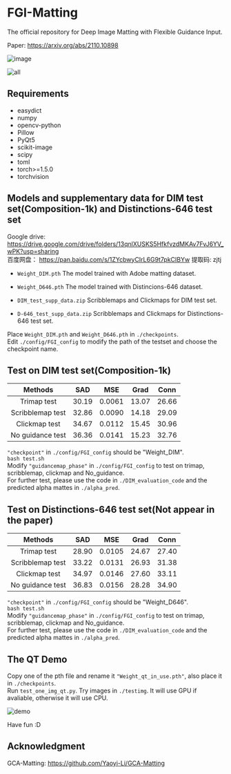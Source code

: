 # FGI-Matting
The official repository for Deep Image Matting with Flexible Guidance Input.

Paper:  https://arxiv.org/abs/2110.10898

![image](https://github.com/Charch-630/FGI-Matting/blob/main/gif/demo_gif.gif?raw=true) 

![all](https://user-images.githubusercontent.com/52871875/141040506-02393e89-1f46-4578-a0ad-545d23158c4f.png)

## Requirements
  - easydict
  - numpy
  - opencv-python
  - Pillow
  - PyQt5
  - scikit-image
  - scipy
  - toml
  - torch>=1.5.0
  - torchvision
 
## Models and supplementary data for DIM test set(Composition-1k) and Distinctions-646 test set
Google drive: https://drive.google.com/drive/folders/13qnlXUSKS5HfkfvzdMKAv7FvJ6YV_wPK?usp=sharing  
百度网盘： https://pan.baidu.com/s/1ZYcbwyCIrL6G9t7pkCIBYw 提取码: zjtj 


- `Weight_DIM.pth`  The model trained with Adobe matting dataset.

- `Weight_D646.pth`  The model trained with Distincions-646 dataset.

- `DIM_test_supp_data.zip`  Scribblemaps and Clickmaps for DIM test set.

- `D-646_test_supp_data.zip`  Scribblemaps and Clickmaps for Distinctions-646 test set.

Place `Weight_DIM.pth` and `Weight_D646.pth` in `./checkpoints`.  
Edit `./config/FGI_config` to modify the path of the testset and choose the checkpoint name.


## Test on DIM test set(Composition-1k)

| Methods  | SAD | MSE | Grad | Conn |
| :----------: | :-----------:| :-----------:| :-----------:| :-----------:|
| Trimap test   | 30.19   | 0.0061 | 13.07 | 26.66 |
| Scribblemap test   | 32.86   | 0.0090 | 14.18 | 29.09 |
| Clickmap test   | 34.67 | 0.0112 | 15.45 | 30.96 |
| No guidance test   | 36.36   | 0.0141 | 15.23 | 32.76 |

`"checkpoint"` in `./config/FGI_config` should be "Weight_DIM".  
`bash test.sh`  
Modify `"guidancemap_phase"` in `./config/FGI_config` to test on trimap, scribblemap, clickmap and No_guidance.  
For further test, please use the code in `./DIM_evaluation_code` and the predicted alpha mattes in `./alpha_pred`.

## Test on Distinctions-646 test set(Not appear in the paper)

| Methods  | SAD | MSE | Grad | Conn |
| :----------: | :-----------:| :-----------:| :-----------:| :-----------:|
| Trimap test   | 28.90 | 0.0105 | 24.67 | 27.40 |
| Scribblemap test   | 33.22 | 0.0131 | 26.93 | 31.38 |
| Clickmap test   | 34.97 | 0.0146 | 27.60 | 33.11 |
| No guidance test   | 36.83 | 0.0156 | 28.28 | 34.90 |

`"checkpoint"` in `./config/FGI_config` should be "Weight_D646".  
`bash test.sh`  
Modify `"guidancemap_phase"` in `./config/FGI_config` to test on trimap, scribblemap, clickmap and No_guidance.  
For further test, please use the code in `./DIM_evaluation_code` and the predicted alpha mattes in `./alpha_pred`.

## The QT Demo

Copy one of the pth file and rename it `"Weight_qt_in_use.pth"`, also place it in `./checkpoints`.  
Run `test_one_img_qt.py`. 
Try images in `./testimg`. It will use GPU if avaliable, otherwise it will use CPU.

![demo](https://user-images.githubusercontent.com/52871875/141238176-2020b881-0177-4d2d-b8f3-d823442aed7e.png)

Have fun :D

## Acknowledgment
GCA-Matting: https://github.com/Yaoyi-Li/GCA-Matting
